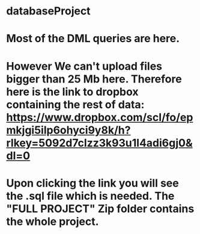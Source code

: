 # databaseProject

# Most of the DML queries are here.
# However We can't upload files bigger than 25 Mb here. Therefore here is the link to dropbox containing the rest of data: https://www.dropbox.com/scl/fo/epmkjgi5ilp6ohyci9y8k/h?rlkey=5092d7clzz3k93u1l4adi6gj0&dl=0
# Upon clicking the link you will see the .sql file which is needed. The "FULL PROJECT" Zip folder contains the whole project. 
